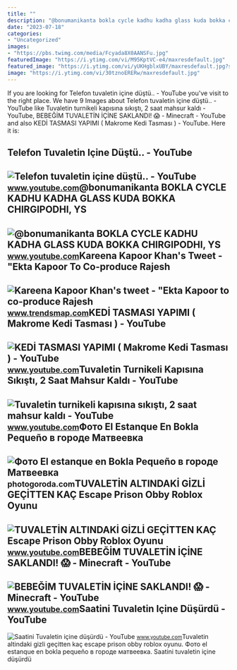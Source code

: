 ```yaml
---
title: ""
description: "@bonumanikanta bokla cycle kadhu kadha glass kuda bokka chirgipodhi, ys"
date: "2023-07-18"
categories:
- "Uncategorized"
images:
- "https://pbs.twimg.com/media/Fcyada8X0AANSFu.jpg"
featuredImage: "https://i.ytimg.com/vi/M95KptVC-e4/maxresdefault.jpg"
featured_image: "https://i.ytimg.com/vi/yUKHgblxUBY/maxresdefault.jpg?sqp=-oaymwEoCIAKENAF8quKqQMcGADwAQH4Ac4FgAKACooCDAgAEAEYZSBQKEIwDw==&amp;rs=AOn4CLDcutCoM7LkGHZUs461UhVoNKqqDQ"
image: "https://i.ytimg.com/vi/30tznoERERw/maxresdefault.jpg"
---
```


If you are looking for Telefon tuvaletin içine düştü.. - YouTube you've visit to the right place. We have 9 Images about Telefon tuvaletin içine düştü.. - YouTube like Tuvaletin turnikeli kapısına sıkıştı, 2 saat mahsur kaldı - YouTube, BEBEĞİM TUVALETİN İÇİNE SAKLANDI! 😱 - Minecraft - YouTube and also KEDİ TASMASI YAPIMI ( Makrome Kedi Tasması ) - YouTube. Here it is:

Telefon Tuvaletin Içine Düştü.. - YouTube
-----------------------------------------

 ![Telefon tuvaletin içine düştü.. - YouTube](https://i.ytimg.com/vi/7q8r4zSto28/maxres2.jpg?sqp=-oaymwEoCIAKENAF8quKqQMcGADwAQH4Ac4FgAKACooCDAgAEAEYKSBkKGUwDw==&rs=AOn4CLD0nCGrzZPJsuOUaw-4aQxf7p3rhw) <small>www.youtube.com</small>@bonumanikanta BOKLA CYCLE KADHU KADHA GLASS KUDA BOKKA CHIRGIPODHI, YS
-----------------------------------------------------------------------

 ![@bonumanikanta BOKLA CYCLE KADHU KADHA GLASS KUDA BOKKA CHIRGIPODHI, YS](https://i.ytimg.com/vi/j5MhFMovKbs/maxresdefault.jpg?sqp=-oaymwEmCIAKENAF8quKqQMa8AEB-AH-CYAC0AWKAgwIABABGH8gQCg5MA8=&rs=AOn4CLAZQlnDycXn8qNWqH43GzogdudddQ) <small>www.youtube.com</small>Kareena Kapoor Khan's Tweet - "Ekta Kapoor To Co-produce Rajesh
---------------------------------------------------------------

 ![Kareena Kapoor Khan's tweet - "Ekta Kapoor to co-produce Rajesh](https://pbs.twimg.com/media/Fcyada8X0AANSFu.jpg) <small>www.trendsmap.com</small>KEDİ TASMASI YAPIMI ( Makrome Kedi Tasması ) - YouTube
------------------------------------------------------

 ![KEDİ TASMASI YAPIMI ( Makrome Kedi Tasması ) - YouTube](https://i.ytimg.com/vi/8XkSmUzuDxU/maxresdefault.jpg) <small>www.youtube.com</small>Tuvaletin Turnikeli Kapısına Sıkıştı, 2 Saat Mahsur Kaldı - YouTube
-------------------------------------------------------------------

 ![Tuvaletin turnikeli kapısına sıkıştı, 2 saat mahsur kaldı - YouTube](https://i.ytimg.com/vi/0tNdvfj3m9A/maxresdefault.jpg) <small>www.youtube.com</small>Фото El Estanque En Bokla Pequeño в городе Матвеевка
----------------------------------------------------

 ![Фото El estanque en Bokla Pequeño в городе Матвеевка](http://photocdn.photogoroda.com/source2/cn3159/r4593/c4611/54345390.jpg?v=20171213112136) <small>photogoroda.com</small>TUVALETİN ALTINDAKİ GİZLİ GEÇİTTEN KAÇ Escape Prison Obby Roblox Oyunu
----------------------------------------------------------------------

 ![TUVALETİN ALTINDAKİ GİZLİ GEÇİTTEN KAÇ Escape Prison Obby Roblox Oyunu](https://i.ytimg.com/vi/30tznoERERw/maxresdefault.jpg) <small>www.youtube.com</small>BEBEĞİM TUVALETİN İÇİNE SAKLANDI! 😱 - Minecraft - YouTube
---------------------------------------------------------

 ![BEBEĞİM TUVALETİN İÇİNE SAKLANDI! 😱 - Minecraft - YouTube](https://i.ytimg.com/vi/M95KptVC-e4/maxresdefault.jpg) <small>www.youtube.com</small>Saatini Tuvaletin Içine Düşürdü - YouTube
-----------------------------------------

 ![Saatini Tuvaletin içine düşürdü - YouTube](https://i.ytimg.com/vi/yUKHgblxUBY/maxresdefault.jpg?sqp=-oaymwEoCIAKENAF8quKqQMcGADwAQH4Ac4FgAKACooCDAgAEAEYZSBQKEIwDw==&rs=AOn4CLDcutCoM7LkGHZUs461UhVoNKqqDQ) <small>www.youtube.com</small>Tuvaleti̇n altindaki̇ gi̇zli̇ geçi̇tten kaç escape prison obby roblox oyunu. Фото el estanque en bokla pequeño в городе матвеевка. Saatini tuvaletin içine düşürdü
